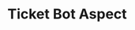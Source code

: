# Ticket Bot Aspect


<p align="center">
  <a href="[https://images-ext-1.discordapp.net/external/F4DakGQy-5R5EQltiOg9dbXUzJfuyPmjsERWSxSuF6Y/%3Fsize%3D4096/https/cdn.discordapp.com/icons/930476025933070356/a_8cd8b8348bcc75703c859969c97ab165.gif?width=473&height=473](https://images-ext-1.discordapp.net/external/F4DakGQy-5R5EQltiOg9dbXUzJfuyPmjsERWSxSuF6Y/%3Fsize%3D4096/https/cdn.discordapp.com/icons/930476025933070356/a_8cd8b8348bcc75703c859969c97ab165.gif?width=473&height=473)">
    <iiframe  src='[https://images-ext-1.discordapp.net/external/F4DakGQy-5R5EQltiOg9dbXUzJfuyPmjsERWSxSuF6Y/%3Fsize%3D4096/https/cdn.discordapp.com/icons/930476025933070356/a_8cd8b8348bcc75703c859969c97ab165.gif?width=473&height=473](https://images-ext-1.discordapp.net/external/F4DakGQy-5R5EQltiOg9dbXUzJfuyPmjsERWSxSuF6Y/%3Fsize%3D4096/https/cdn.discordapp.com/icons/930476025933070356/a_8cd8b8348bcc75703c859969c97ab165.gif?width=473&height=473)'/iframe >
  </a>
</p>

